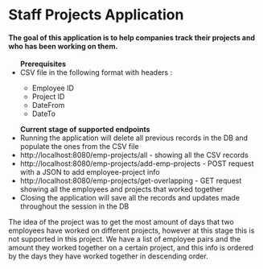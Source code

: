 # Staff Projects Application
<h4>The goal of this application is to help companies track their projects and who has been working on them.</h3>

<ul>
<b>Prerequisites</b>
    <li>CSV file in the following format with headers :</li>
        <ul>
            <li>Employee ID</li>
            <li>Project ID</li>
            <li>DateFrom</li>
            <li>DateTo</li>
        </ul>
</ul>

<ul>
    <b>Current stage of supported endpoints</b>
        <li>Running the application will delete all previous records in the DB and populate the ones from the CSV file</li>
        <li>http://localhost:8080/emp-projects/all - showing all the CSV records</li>
        <li>http://localhost:8080/emp-projects/add-emp-projects - POST request with a JSON to add employee-project info</li>
        <li>http://localhost:8080/emp-projects/get-overlapping - GET request showing all the employees and projects that worked together</li>
        <li>Closing the application will save all the records and updates made throughout the session in the DB</li>
</ul>

The idea of the project was to get the most amount of days that two employees have worked on different projects, however at this stage this is not supported in this project.
We have a list of employee pairs and the amount they worked together on a certain project, and this info is ordered by the days they have worked together in descending order.




